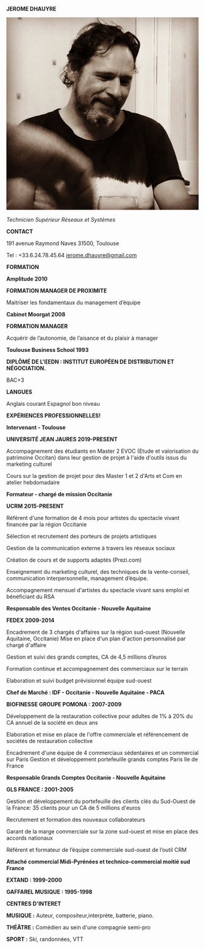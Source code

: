 **JEROME DHAUYRE**

![Photo de profil](https://github.com/Jeromedhr/Markdown-CV/blob/main/photo%20profil.JPG)

*Technicien Supérieur Réseaux et Systèmes*

**CONTACT**

191 avenue Raymond Naves 31500, Toulouse

Tel : +33.6.24.78.45.64 jerome.dhauyre@gmail.com

**FORMATION**

**Amplitude 2010**

**FORMATION MANAGER DE PROXIMITE**

Maitriser les fondamentaux du management d’équipe 

**Cabinet Moorgat 2008**

**FORMATION MANAGER**

Acquérir de l’autonomie, de l’aisance et du plaisir à manager

**Toulouse Business School 1993**

**DIPLÔMÉ DE L’I[EDN : INSTITUT EUROPÉEN DE DISTRIBUTION ET NÉGOCIATION.**

BAC+3

**LANGUES**

Anglais courant Espagnol bon niveau



**EXPÉRIENCES PROFESSIONNELLES!**

**Intervenant - Toulouse**

**UNIVERSITÉ JEAN JAURES 2019-PRESENT**

Accompagnement des étudiants en Master 2 EVOC (Etude et valorisation du patrimoine Occitan) dans leur gestion de projet à l'aide d'outils issus du marketing culturel

Cours sur la gestion de projet pour des Master 1 et 2 d'Arts et Com en atelier hebdomadaire

**Formateur - chargé de mission Occitanie**

**UCRM 2015-PRESENT**

Référent d'une formation de 4 mois pour artistes du spectacle vivant financée par la région Occitanie 

Sélection et recrutement des porteurs de projets artistiques 

Gestion de la communication externe à travers les réseaux sociaux

Création de cours et de supports adaptés (Prezi.com)

Enseignement du marketing culturel, des techniques de la vente-conseil, communication interpersonnelle, management d’équipe.

Accompagnement mensuel d'artistes du spectacle vivant sans emploi et bénéficiant du RSA

**Responsable des Ventes Occitanie - Nouvelle Aquitaine** 

**FEDEX  2009-2014**

Encadrement de 3 chargés d'affaires sur la région sud-ouest (Nouvelle Aquitaine, Occitanie) Mise en place d'un plan d'action personnalisé par chargé d'affaire

Gestion et suivi des grands comptes, CA de 4,5 millions d’euros

Formation continue et accompagnement des commerciaux sur le terrain

Elaboration et suivi budget prévisionnel équipe sud-ouest

**Chef de Marché : IDF - Occitanie - Nouvelle Aquitaine - PACA** 

**BIOFINESSE GROUPE POMONA : 2007-2009**

Développement de la restauration collective pour adultes de 1% à 20% du CA annuel de la société en deux ans

Elaboration et mise en place de l'offre commerciale et référencement de sociétés de restauration collective

Encadrement d'une équipe de 4 commerciaux sédentaires et un commercial sur Paris Gestion et développement portefeuille grands comptes Paris Ile de France

**Responsable Grands Comptes Occitanie - Nouvelle Aquitaine**  

**GLS FRANCE : 2001-2005**

Gestion et développement du portefeuille des clients clés du Sud-Ouest de la France: 35 clients pour un CA de 5 millions d'euros

Recrutement et formation des nouveaux collaborateurs

Garant de la marge commerciale sur la zone sud-ouest et mise en place des accords nationaux

Référent et formateur de l’équipe commerciale sud-ouest de l’outil CRM

**Attaché commercial Midi-Pyrénées et technico-commercial moitié sud France**

**EXTAND : 1999-2000**

**GAFFAREL MUSIQUE : 1995-1998**

**CENTRES D'INTERET**

**MUSIQUE :** Auteur, compositeur,interprète, batterie, piano. 

**THÉÂTRE :** Comédien au sein d'une compagnie semi-pro

**SPORT :**  Ski, randonnées, VTT
